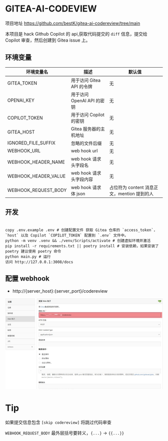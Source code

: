# GITEA-AI-CODEVIEW

项目地址  https://github.com/bestK/gitea-ai-codereview/tree/main

本项目是 hack Github Copilot 的 api,获取代码提交的 `diff` 信息，提交给 Copilot 审查，然后创建到 Gitea issue 上。

## 环境变量

| 环境变量名           | 描述                       | 默认值                                      |
| -------------------- | -------------------------- | ------------------------------------------- |
| GITEA_TOKEN          | 用于访问 Gitea API 的令牌  | 无                                          |
| OPENAI_KEY           | 用于访问 OpenAI API 的密钥 | 无                                          |
| COPILOT_TOKEN        | 用于访问 Copilot 的密钥    | 无                                          |
| GITEA_HOST           | Gitea 服务器的主机地址     | 无                                          |
| IGNORED_FILE_SUFFIX  | 忽略的文件后缀             | 无                                          |
| WEBHOOK_URL          | web hook url               | 无                                          |
| WEBHOOK_HEADER_NAME  | web hook 请求头字段名      | 无                                          |
| WEBHOOK_HEADER_VALUE | web hook 请求头字段内容    | 无                                          |
| WEBHOOK_REQUEST_BODY | web hook 请求体 json       | 占位符为 content 消息正文，mention 提到的人 |

## 开发

```shell

copy .env.example .env # 创建配置文件 获取 Gitea 仓库的 `access_token`， `host` 以及 Copilot `COPILOT_TOKEN` 配置到 `.env` 文件中。
python -m venv .venv && ./venv/Scripts/activate # 创建虚拟环境并激活
pip install -r requirements.txt || poetry install # 安装依赖，如果安装了 poetry 建议使用 poetry 命令
python main.py # 运行
访问 http://127.0.0.1:3008/docs

```

## 配置 webhook

-   http://{server_host}:{server_port}/codereview

![](img/hook.jpg)

# Tip

如果提交信息包含 `[skip codereview]` 将跳过代码审查

`WEBHOOK_REQUEST_BODY` 最外层括号要转义，`{...}` -> `{{...}}`
